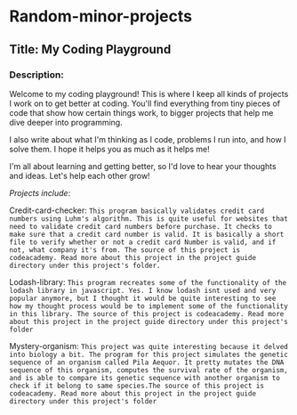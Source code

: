 # Random-minor-projects

## Title: My Coding Playground

### Description:

Welcome to my coding playground! This is where I keep all kinds of projects I work on to get better at coding. You'll find everything from tiny pieces of code that show how certain things work, to bigger projects that help me dive deeper into programming.

I also write about what I'm thinking as I code, problems I run into, and how I solve them. I hope it helps you as much as it helps me!

I'm all about learning and getting better, so I'd love to hear your thoughts and ideas. Let's help each other grow!

*Projects include*:

Credit-card-checker: `This program basically validates credit card numbers using Luhm's algorithm. This is quite useful for websites that need to validate credit card numbers before purchase. It checks to make sure that a credit card number is valid. It is basically a short file to verify whether or not a credit card Number is valid, and if not, what company it's from. The source of this project is codeacademy. Read more about this project in the project guide directory under this project's folder.`

Lodash-library: `This program recreates some of the functionality of the lodash library in javascript. Yes. I know lodash isnt used and very popular anymore, but I thought it would be quite interesting to see how my thought process would be to implement some of the functionality in this library. The source of this project is codeacademy. Read more about this project in the project guide directory under this project's folder`

Mystery-organism: `This project was quite interesting because it delved into biology a bit. The program for this project simulates the genetic sequence of an organism called Pila Aequor. It pretty mutates the DNA sequence of this organism, computes the survival rate of the organism, and is able to compare its genetic sequence with another organism to check if it belong to same species.The source of this project is codeacademy. Read more about this project in the project guide directory under this project's folder`
